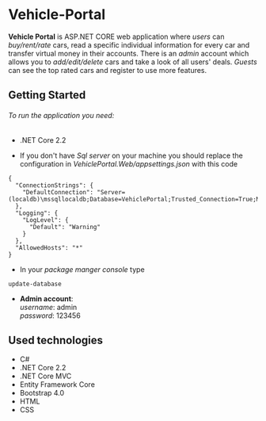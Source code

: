 # Vehicle-Portal
**Vehicle Portal** is ASP.NET CORE web application where *users* can *buy/rent/rate* cars, read a specific individual information for every car and transfer virtual money in their accounts. There is an *admin* account which allows you to *add/edit/delete* cars and take a look of all users' deals. *Guests* can see the top rated cars and register to use more features.
## Getting Started

###### To run the application you need:
- .NET Core 2.2 

- If you don't have *Sql server* on your machine you should replace the configuration in *VehiclePortal.Web/appsettings.json* with this code
```
{
  "ConnectionStrings": {
    "DefaultConnection": "Server=(localdb)\mssqllocaldb;Database=VehiclePortal;Trusted_Connection=True;MultipleActiveResultSets=true"
  },
  "Logging": {
    "LogLevel": {
      "Default": "Warning"
    }
  },
  "AllowedHosts": "*"
}
```
- In your *package manger console* type 

```
update-database
```
- **Admin account**: </br>
 *username*: admin <br>  *password*: 123456

## Used technologies
- C#
- .NET Core 2.2
- .NET Core MVC
- Entity Framework Core
- Bootstrap 4.0
- HTML
- CSS
